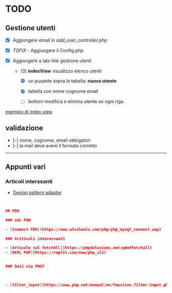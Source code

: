 # TODO


## Gestione utenti

- [x] Aggiungere email in *add_user_controller.php*
- [x] *TOFIX* - Aggiungere il Config.php

- [x] Aggiungere a lato link gestione utenti
  - [3] **indexView** visualizzo elenco utenti
    - [x] un pusante sopra la tabella: **nuovo utente** 
    - [x] tabella con nome cognome email
  
    - [ ] bottoni modifica e elimina utente su ogni riga.

[esempio di index view](./__appunti/crud-data-table-for-database-with-modal-form.png)

## validazione 

- [-] nome, cognome, email obbigatori
- [-] la mail deve avere il formato corretto

----

## Appunti vari

### Articoli interssanti

- [Design pattern adapter](https://designpatternsphp.readthedocs.io/en/latest/Structural/Adapter/README.html)

```json


## PDO 

### w3c PDO

- [Connect PDO](https://www.w3schools.com/php/php_mysql_connect.asp) 

### Ariticoli interessanti

- [Articolo sul fetchAll](https://phpdelusions.net/pdo#fetchall)
- [REPL PHP](https://replit.com/new/php_cli)


### Dati via POST

 

- [filter_input](https://www.php.net/manual/en/function.filter-input.php)
